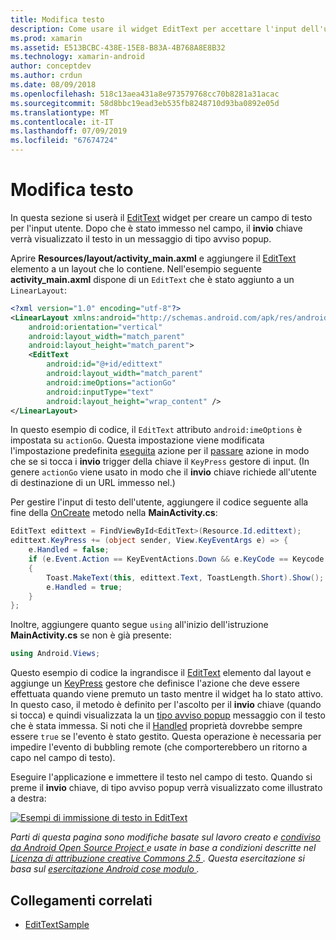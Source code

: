 ```yaml
---
title: Modifica testo
description: Come usare il widget EditText per accettare l'input dell'utente.
ms.prod: xamarin
ms.assetid: E513BCBC-438E-15E8-B83A-4B768A8E8B32
ms.technology: xamarin-android
author: conceptdev
ms.author: crdun
ms.date: 08/09/2018
ms.openlocfilehash: 518c13aea431a8e973579768cc70b8281a31acac
ms.sourcegitcommit: 58d8bbc19ead3eb535fb8248710d93ba0892e05d
ms.translationtype: MT
ms.contentlocale: it-IT
ms.lasthandoff: 07/09/2019
ms.locfileid: "67674724"
---
```

# <a name="edit-text"></a>Modifica testo

In questa sezione si userà il [EditText](https://developer.xamarin.com/api/type/Android.Widget.EditText/) widget per creare un campo di testo per l'input utente. Dopo che è stato immesso nel campo, il **invio** chiave verrà visualizzato il testo in un messaggio di tipo avviso popup.

Aprire **Resources/layout/activity_main.axml** e aggiungere il [EditText](https://developer.xamarin.com/api/type/Android.Widget.EditText/) elemento a un layout che lo contiene. Nell'esempio seguente **activity_main.axml** dispone di un `EditText` che è stato aggiunto a un `LinearLayout`:

```xml
<?xml version="1.0" encoding="utf-8"?>
<LinearLayout xmlns:android="http://schemas.android.com/apk/res/android"
    android:orientation="vertical"
    android:layout_width="match_parent"
    android:layout_height="match_parent">
    <EditText
        android:id="@+id/edittext"
        android:layout_width="match_parent"
        android:imeOptions="actionGo"
        android:inputType="text"
        android:layout_height="wrap_content" />
</LinearLayout>
```

In questo esempio di codice, il `EditText` attributo `android:imeOptions` è impostata su `actionGo`. Questa impostazione viene modificata l'impostazione predefinita [eseguita](https://developer.android.com/reference/android/view/inputmethod/EditorInfo#IME_ACTION_DONE) azione per il [passare](https://developer.android.com/reference/android/view/inputmethod/EditorInfo#IME_ACTION_GO) azione in modo che se si tocca i **invio** trigger della chiave il `KeyPress` gestore di input.
(In genere `actionGo` viene usato in modo che il **invio** chiave richiede all'utente di destinazione di un URL immesso nel.)

Per gestire l'input di testo dell'utente, aggiungere il codice seguente alla fine della [OnCreate](https://developer.xamarin.com/api/member/Android.App.Activity.OnCreate/) metodo nella **MainActivity.cs**:

```csharp
EditText edittext = FindViewById<EditText>(Resource.Id.edittext);
edittext.KeyPress += (object sender, View.KeyEventArgs e) => {
    e.Handled = false;
    if (e.Event.Action == KeyEventActions.Down && e.KeyCode == Keycode.Enter) 
    {
        Toast.MakeText(this, edittext.Text, ToastLength.Short).Show();
        e.Handled = true;
    }
};
```

Inoltre, aggiungere quanto segue `using` all'inizio dell'istruzione **MainActivity.cs** se non è già presente:

```csharp
using Android.Views;
```

Questo esempio di codice la ingrandisce il [EditText](https://developer.xamarin.com/api/type/Android.Widget.EditText/) elemento dal layout e aggiunge un [KeyPress](https://developer.xamarin.com/api/event/Android.Views.View.KeyPress/) gestore che definisce l'azione che deve essere effettuata quando viene premuto un tasto mentre il widget ha lo stato attivo. In questo caso, il metodo è definito per l'ascolto per il **invio** chiave (quando si tocca) e quindi visualizzata la un [tipo avviso popup](https://developer.xamarin.com/api/type/Android.Widget.Toast/) messaggio con il testo che è stata immessa. Si noti che il [Handled](https://developer.xamarin.com/api/property/Android.Views.View+KeyEventArgs.Handled/) proprietà dovrebbe sempre essere `true` se l'evento è stato gestito. Questa operazione è necessaria per impedire l'evento di bubbling remote (che comporterebbero un ritorno a capo nel campo di testo).

Eseguire l'applicazione e immettere il testo nel campo di testo. Quando si preme il **invio** chiave, di tipo avviso popup verrà visualizzato come illustrato a destra:

[![Esempi di immissione di testo in EditText](edit-text-images/edit-text-sml.png)](edit-text-images/edit-text.png#lightbox)

*Parti di questa pagina sono modifiche basate sul lavoro creato e* [ *condiviso da Android Open Source Project* ](http://code.google.com/policies.html) *e usate in base a condizioni descritte nel* [ *Licenza di attribuzione creative Commons 2.5* ](http://creativecommons.org/licenses/by/2.5/) *. Questa esercitazione si basa sul* [ *esercitazione Android cose modulo* ](https://developer.android.com/resources/tutorials/views/hello-formstuff.html) *.*


## <a name="related-links"></a>Collegamenti correlati

- [EditTextSample](https://developer.xamarin.com/samples/monodroid/UserInterface/EditTextSample/)
